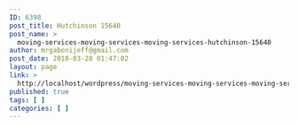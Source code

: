 ```yaml
---
ID: 6398
post_title: Hutchinson 15640
post_name: >
  moving-services-moving-services-moving-services-hutchinson-15640
author: mrgabonijeff@gmail.com
post_date: 2018-03-28 01:47:02
layout: page
link: >
  http://localhost/wordpress/moving-services-moving-services-moving-services-hutchinson-15640/
published: true
tags: [ ]
categories: [ ]
---
```

